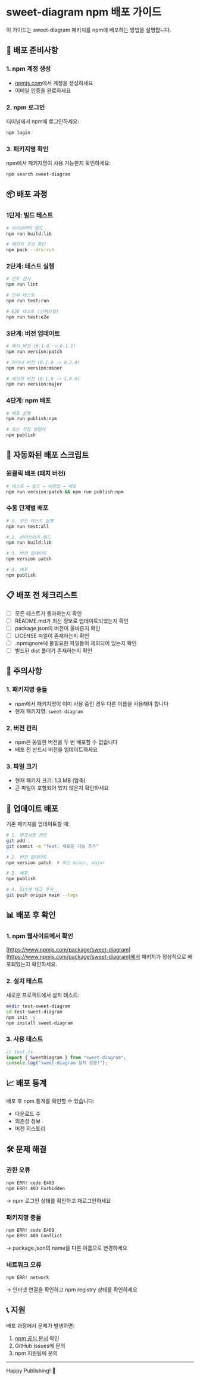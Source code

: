 # sweet-diagram npm 배포 가이드

이 가이드는 sweet-diagram 패키지를 npm에 배포하는 방법을 설명합니다.

## 🚀 배포 준비사항

### 1. npm 계정 생성

- [npmjs.com](https://www.npmjs.com/)에서 계정을 생성하세요
- 이메일 인증을 완료하세요

### 2. npm 로그인

터미널에서 npm에 로그인하세요:

```bash
npm login
```

### 3. 패키지명 확인

npm에서 패키지명이 사용 가능한지 확인하세요:

```bash
npm search sweet-diagram
```

## 📦 배포 과정

### 1단계: 빌드 테스트

```bash
# 라이브러리 빌드
npm run build:lib

# 패키지 구성 확인
npm pack --dry-run
```

### 2단계: 테스트 실행

```bash
# 린트 검사
npm run lint

# 단위 테스트
npm run test:run

# E2E 테스트 (선택사항)
npm run test:e2e
```

### 3단계: 버전 업데이트

```bash
# 패치 버전 (0.1.0 -> 0.1.1)
npm run version:patch

# 마이너 버전 (0.1.0 -> 0.2.0)
npm run version:minor

# 메이저 버전 (0.1.0 -> 1.0.0)
npm run version:major
```

### 4단계: npm 배포

```bash
# 배포 실행
npm run publish:npm

# 또는 직접 명령어
npm publish
```

## 🔧 자동화된 배포 스크립트

### 원클릭 배포 (패치 버전)

```bash
# 테스트 → 빌드 → 버전업 → 배포
npm run version:patch && npm run publish:npm
```

### 수동 단계별 배포

```bash
# 1. 모든 테스트 실행
npm run test:all

# 2. 라이브러리 빌드
npm run build:lib

# 3. 버전 업데이트
npm version patch

# 4. 배포
npm publish
```

## 📋 배포 전 체크리스트

- [ ] 모든 테스트가 통과하는지 확인
- [ ] README.md가 최신 정보로 업데이트되었는지 확인
- [ ] package.json의 버전이 올바른지 확인
- [ ] LICENSE 파일이 존재하는지 확인
- [ ] .npmignore에 불필요한 파일들이 제외되어 있는지 확인
- [ ] 빌드된 dist 폴더가 존재하는지 확인

## 🚨 주의사항

### 1. 패키지명 충돌

- npm에서 패키지명이 이미 사용 중인 경우 다른 이름을 사용해야 합니다
- 현재 패키지명: `sweet-diagram`

### 2. 버전 관리

- npm은 동일한 버전을 두 번 배포할 수 없습니다
- 배포 전 반드시 버전을 업데이트하세요

### 3. 파일 크기

- 현재 패키지 크기: 1.3 MB (압축)
- 큰 파일이 포함되어 있지 않은지 확인하세요

## 🔄 업데이트 배포

기존 패키지를 업데이트할 때:

```bash
# 1. 변경사항 커밋
git add .
git commit -m "feat: 새로운 기능 추가"

# 2. 버전 업데이트
npm version patch  # 또는 minor, major

# 3. 배포
npm publish

# 4. Git에 태그 푸시
git push origin main --tags
```

## 📊 배포 후 확인

### 1. npm 웹사이트에서 확인

[https://www.npmjs.com/package/sweet-diagram](https://www.npmjs.com/package/sweet-diagram)에서 패키지가 정상적으로 배포되었는지 확인하세요.

### 2. 설치 테스트

새로운 프로젝트에서 설치 테스트:

```bash
mkdir test-sweet-diagram
cd test-sweet-diagram
npm init -y
npm install sweet-diagram
```

### 3. 사용 테스트

```jsx
// test.js
import { SweetDiagram } from "sweet-diagram";
console.log("sweet-diagram 설치 성공!");
```

## 📈 배포 통계

배포 후 npm 통계를 확인할 수 있습니다:

- 다운로드 수
- 의존성 정보
- 버전 히스토리

## 🛠 문제 해결

### 권한 오류

```bash
npm ERR! code E403
npm ERR! 403 Forbidden
```

→ npm 로그인 상태를 확인하고 재로그인하세요

### 패키지명 충돌

```bash
npm ERR! code E409
npm ERR! 409 Conflict
```

→ package.json의 name을 다른 이름으로 변경하세요

### 네트워크 오류

```bash
npm ERR! network
```

→ 인터넷 연결을 확인하고 npm registry 상태를 확인하세요

## 📞 지원

배포 과정에서 문제가 발생하면:

1. [npm 공식 문서](https://docs.npmjs.com/) 확인
2. GitHub Issues에 문의
3. npm 지원팀에 문의

---

Happy Publishing! 🚀
